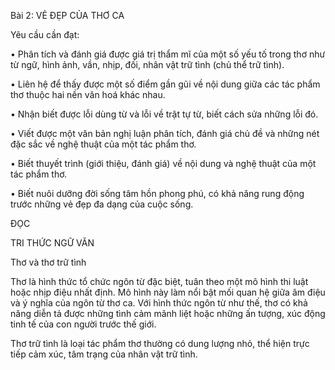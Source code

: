 Bài 2: VẺ ĐẸP CỦA THƠ CA

Yêu cầu cần đạt:

• Phân tích và đánh giá được giá trị thẩm mĩ của một số yếu tố trong thơ như từ ngữ, hình ảnh, vần, nhịp, đối, nhân vật trữ tình (chủ thể trữ tình).

• Liên hệ để thấy được một số điểm gần gũi về nội dung giữa các tác phẩm thơ thuộc hai nền văn hoá khác nhau.

• Nhận biết được lỗi dùng từ và lỗi về trật tự từ, biết cách sửa những lỗi đó.

• Viết được một văn bản nghị luận phân tích, đánh giá chủ đề và những nét đặc sắc về nghệ thuật của một tác phẩm thơ.

• Biết thuyết trình (giới thiệu, đánh giá) về nội dung và nghệ thuật của một tác phẩm thơ.

• Biết nuôi dưỡng đời sống tâm hồn phong phú, có khả năng rung động trước những vẻ đẹp đa dạng của cuộc sống.

ĐỌC

TRI THỨC NGỮ VĂN

Thơ và thơ trữ tình

Thơ là hình thức tổ chức ngôn từ đặc biệt, tuân theo một mô hình thi luật hoặc nhịp điệu nhất định. Mô hình này làm nổi bật mối quan hệ giữa âm điệu và ý nghĩa của ngôn từ thơ ca. Với hình thức ngôn từ như thế, thơ có khả năng diễn tả được những tình cảm mãnh liệt hoặc những ấn tượng, xúc động tinh tế của con người trước thế giới.

Thơ trữ tình là loại tác phẩm thơ thường có dung lượng nhỏ, thể hiện trực tiếp cảm xúc, tâm trạng của nhân vật trữ tình.